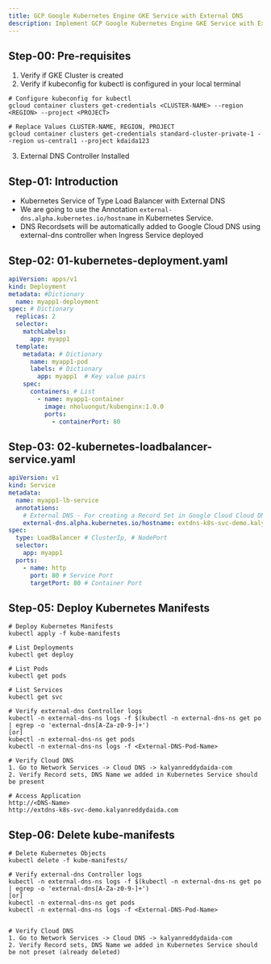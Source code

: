 ```yaml
---
title: GCP Google Kubernetes Engine GKE Service with External DNS 
description: Implement GCP Google Kubernetes Engine GKE Service with External DNS
---
```

## Step-00: Pre-requisites
1. Verify if GKE Cluster is created
2. Verify if kubeconfig for kubectl is configured in your local terminal
```t
# Configure kubeconfig for kubectl
gcloud container clusters get-credentials <CLUSTER-NAME> --region <REGION> --project <PROJECT>

# Replace Values CLUSTER-NAME, REGION, PROJECT
gcloud container clusters get-credentials standard-cluster-private-1 --region us-central1 --project kdaida123
```
3. External DNS Controller Installed

## Step-01: Introduction
- Kubernetes Service of Type Load Balancer with External DNS
- We are going to use the Annotation `external-dns.alpha.kubernetes.io/hostname` in Kubernetes Service.
- DNS Recordsets will be automatically added to Google Cloud DNS using external-dns controller when Ingress Service deployed

## Step-02: 01-kubernetes-deployment.yaml
```yaml
apiVersion: apps/v1
kind: Deployment 
metadata: #Dictionary
  name: myapp1-deployment
spec: # Dictionary
  replicas: 2
  selector:
    matchLabels:
      app: myapp1
  template:  
    metadata: # Dictionary
      name: myapp1-pod
      labels: # Dictionary
        app: myapp1  # Key value pairs
    spec:
      containers: # List
        - name: myapp1-container
          image: nholuongut/kubenginx:1.0.0
          ports: 
            - containerPort: 80      
```

## Step-03: 02-kubernetes-loadbalancer-service.yaml
```yaml
apiVersion: v1
kind: Service 
metadata:
  name: myapp1-lb-service
  annotations:
    # External DNS - For creating a Record Set in Google Cloud Cloud DNS
    external-dns.alpha.kubernetes.io/hostname: extdns-k8s-svc-demo.kalyanreddydaida.com
spec:
  type: LoadBalancer # ClusterIp, # NodePort
  selector:
    app: myapp1
  ports: 
    - name: http
      port: 80 # Service Port
      targetPort: 80 # Container Port
```

## Step-05: Deploy Kubernetes Manifests
```t
# Deploy Kubernetes Manifests
kubectl apply -f kube-manifests

# List Deployments
kubectl get deploy 

# List Pods
kubectl get pods

# List Services
kubectl get svc

# Verify external-dns Controller logs
kubectl -n external-dns-ns logs -f $(kubectl -n external-dns-ns get po | egrep -o 'external-dns[A-Za-z0-9-]+')
[or]
kubectl -n external-dns-ns get pods
kubectl -n external-dns-ns logs -f <External-DNS-Pod-Name>

# Verify Cloud DNS
1. Go to Network Services -> Cloud DNS -> kalyanreddydaida-com
2. Verify Record sets, DNS Name we added in Kubernetes Service should be present 

# Access Application
http://<DNS-Name>
http://extdns-k8s-svc-demo.kalyanreddydaida.com
```


## Step-06: Delete kube-manifests
```t
# Delete Kubernetes Objects
kubectl delete -f kube-manifests/

# Verify external-dns Controller logs
kubectl -n external-dns-ns logs -f $(kubectl -n external-dns-ns get po | egrep -o 'external-dns[A-Za-z0-9-]+')
[or]
kubectl -n external-dns-ns get pods
kubectl -n external-dns-ns logs -f <External-DNS-Pod-Name>


# Verify Cloud DNS
1. Go to Network Services -> Cloud DNS -> kalyanreddydaida-com
2. Verify Record sets, DNS Name we added in Kubernetes Service should be not preset (already deleted) 
```
